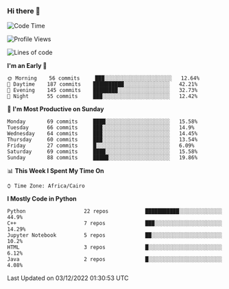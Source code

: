 ### Hi there 👋

<!--
**AMR-KELEG/AMR-KELEG** is a ✨ _special_ ✨ repository because its `README.md` (this file) appears on your GitHub profile.

Here are some ideas to get you started:

- 🔭 I’m currently working on ...
- 🌱 I’m currently learning ...
- 👯 I’m looking to collaborate on ...
- 🤔 I’m looking for help with ...
- 💬 Ask me about ...
- 📫 How to reach me: ...
- 😄 Pronouns: ...
- ⚡ Fun fact: ...
-->

<!--START_SECTION:waka-->
![Code Time](http://img.shields.io/badge/Code%20Time-0%20secs-blue)

![Profile Views](http://img.shields.io/badge/Profile%20Views-0-blue)

![Lines of code](https://img.shields.io/badge/From%20Hello%20World%20I%27ve%20Written-2%20Million%20lines%20of%20code-blue)

**I'm an Early 🐤** 

```text
🌞 Morning    56 commits     ███░░░░░░░░░░░░░░░░░░░░░░   12.64% 
🌆 Daytime    187 commits    ██████████░░░░░░░░░░░░░░░   42.21% 
🌃 Evening    145 commits    ████████░░░░░░░░░░░░░░░░░   32.73% 
🌙 Night      55 commits     ███░░░░░░░░░░░░░░░░░░░░░░   12.42%

```
📅 **I'm Most Productive on Sunday** 

```text
Monday       69 commits     ████░░░░░░░░░░░░░░░░░░░░░   15.58% 
Tuesday      66 commits     ███░░░░░░░░░░░░░░░░░░░░░░   14.9% 
Wednesday    64 commits     ███░░░░░░░░░░░░░░░░░░░░░░   14.45% 
Thursday     60 commits     ███░░░░░░░░░░░░░░░░░░░░░░   13.54% 
Friday       27 commits     █░░░░░░░░░░░░░░░░░░░░░░░░   6.09% 
Saturday     69 commits     ████░░░░░░░░░░░░░░░░░░░░░   15.58% 
Sunday       88 commits     █████░░░░░░░░░░░░░░░░░░░░   19.86%

```


📊 **This Week I Spent My Time On** 

```text
⌚︎ Time Zone: Africa/Cairo

```

**I Mostly Code in Python** 

```text
Python                   22 repos            ███████████░░░░░░░░░░░░░░   44.9% 
C++                      7 repos             ███░░░░░░░░░░░░░░░░░░░░░░   14.29% 
Jupyter Notebook         5 repos             ██░░░░░░░░░░░░░░░░░░░░░░░   10.2% 
HTML                     3 repos             █░░░░░░░░░░░░░░░░░░░░░░░░   6.12% 
Java                     2 repos             █░░░░░░░░░░░░░░░░░░░░░░░░   4.08%

```



 Last Updated on 03/12/2022 01:30:53 UTC
<!--END_SECTION:waka-->
